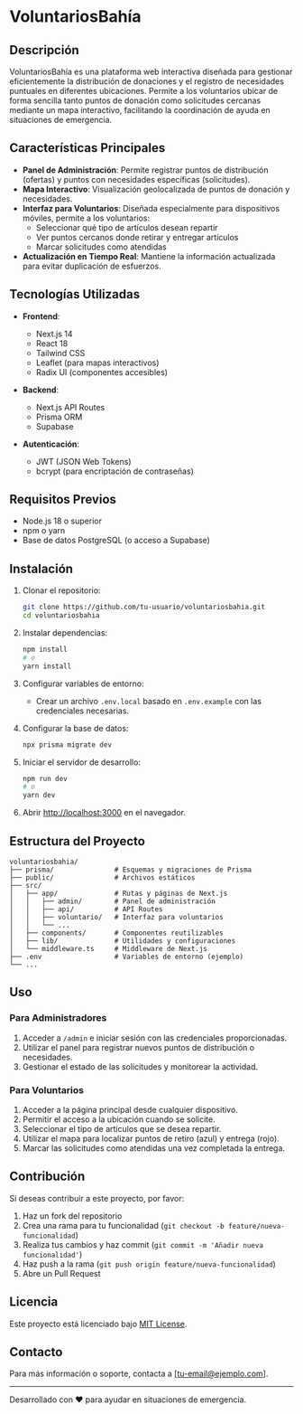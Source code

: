 # VoluntariosBahía

## Descripción

VoluntariosBahía es una plataforma web interactiva diseñada para gestionar eficientemente la distribución de donaciones y el registro de necesidades puntuales en diferentes ubicaciones. Permite a los voluntarios ubicar de forma sencilla tanto puntos de donación como solicitudes cercanas mediante un mapa interactivo, facilitando la coordinación de ayuda en situaciones de emergencia.

## Características Principales

- **Panel de Administración**: Permite registrar puntos de distribución (ofertas) y puntos con necesidades específicas (solicitudes).
- **Mapa Interactivo**: Visualización geolocalizada de puntos de donación y necesidades.
- **Interfaz para Voluntarios**: Diseñada especialmente para dispositivos móviles, permite a los voluntarios:
  - Seleccionar qué tipo de artículos desean repartir
  - Ver puntos cercanos donde retirar y entregar artículos
  - Marcar solicitudes como atendidas
- **Actualización en Tiempo Real**: Mantiene la información actualizada para evitar duplicación de esfuerzos.

## Tecnologías Utilizadas

- **Frontend**:
  - Next.js 14
  - React 18
  - Tailwind CSS
  - Leaflet (para mapas interactivos)
  - Radix UI (componentes accesibles)

- **Backend**:
  - Next.js API Routes
  - Prisma ORM
  - Supabase

- **Autenticación**:
  - JWT (JSON Web Tokens)
  - bcrypt (para encriptación de contraseñas)

## Requisitos Previos

- Node.js 18 o superior
- npm o yarn
- Base de datos PostgreSQL (o acceso a Supabase)

## Instalación

1. Clonar el repositorio:
   ```bash
   git clone https://github.com/tu-usuario/voluntariosbahia.git
   cd voluntariosbahia
   ```

2. Instalar dependencias:
   ```bash
   npm install
   # o
   yarn install
   ```

3. Configurar variables de entorno:
   - Crear un archivo `.env.local` basado en `.env.example` con las credenciales necesarias.

4. Configurar la base de datos:
   ```bash
   npx prisma migrate dev
   ```

5. Iniciar el servidor de desarrollo:
   ```bash
   npm run dev
   # o
   yarn dev
   ```

6. Abrir [http://localhost:3000](http://localhost:3000) en el navegador.

## Estructura del Proyecto

```
voluntariosbahia/
├── prisma/               # Esquemas y migraciones de Prisma
├── public/               # Archivos estáticos
├── src/
│   ├── app/              # Rutas y páginas de Next.js
│   │   ├── admin/        # Panel de administración
│   │   ├── api/          # API Routes
│   │   ├── voluntario/   # Interfaz para voluntarios
│   │   └── ...
│   ├── components/       # Componentes reutilizables
│   ├── lib/              # Utilidades y configuraciones
│   └── middleware.ts     # Middleware de Next.js
├── .env                  # Variables de entorno (ejemplo)
└── ...
```

## Uso

### Para Administradores

1. Acceder a `/admin` e iniciar sesión con las credenciales proporcionadas.
2. Utilizar el panel para registrar nuevos puntos de distribución o necesidades.
3. Gestionar el estado de las solicitudes y monitorear la actividad.

### Para Voluntarios

1. Acceder a la página principal desde cualquier dispositivo.
2. Permitir el acceso a la ubicación cuando se solicite.
3. Seleccionar el tipo de artículos que se desea repartir.
4. Utilizar el mapa para localizar puntos de retiro (azul) y entrega (rojo).
5. Marcar las solicitudes como atendidas una vez completada la entrega.

## Contribución

Si deseas contribuir a este proyecto, por favor:

1. Haz un fork del repositorio
2. Crea una rama para tu funcionalidad (`git checkout -b feature/nueva-funcionalidad`)
3. Realiza tus cambios y haz commit (`git commit -m 'Añadir nueva funcionalidad'`)
4. Haz push a la rama (`git push origin feature/nueva-funcionalidad`)
5. Abre un Pull Request

## Licencia

Este proyecto está licenciado bajo [MIT License](LICENSE).

## Contacto

Para más información o soporte, contacta a [tu-email@ejemplo.com].

---

Desarrollado con ❤️ para ayudar en situaciones de emergencia. 
